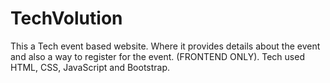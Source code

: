 # TechVolution
This a Tech event based website. Where it provides details about the event and also a way to register for the event.
(FRONTEND ONLY).
Tech used HTML, CSS, JavaScript and Bootstrap.
